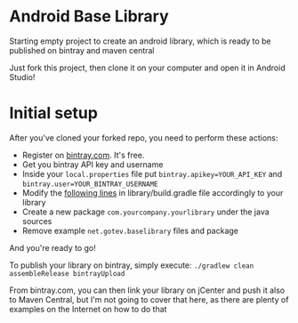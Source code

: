 # Android Base Library
Starting empty project to create an android library, which is ready to be published on bintray and maven central

Just fork this project, then clone it on your computer and open it in Android Studio!

# Initial setup
After you've cloned your forked repo, you need to perform these actions:

* Register on [bintray.com](https://bintray.com). It's free.
* Get you bintray API key and username
* Inside your `local.properties` file put `bintray.apikey=YOUR_API_KEY` and `bintray.user=YOUR_BINTRAY_USERNAME`
* Modify the [following lines](https://github.com/gotev/android-base-library/blob/master/library/build.gradle#L5-L22) in library/build.gradle file accordingly to your library
* Create a new package `com.yourcompany.yourlibrary` under the java sources
* Remove example `net.gotev.baselibrary` files and package

And you're ready to go!

To publish your library on bintray, simply execute: `./gradlew clean assembleRelease bintrayUpload`

From bintray.com, you can then link your library on jCenter and push it also to Maven Central, but I'm not going to cover that here, as there are plenty of examples on the Internet on how to do that
